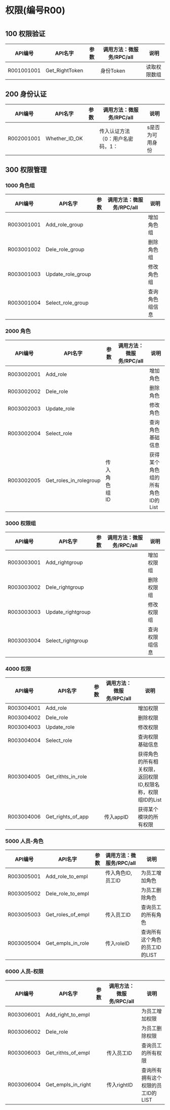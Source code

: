 # 权限(编号R00)

# 

## 100 权限验证

| API编号    | API名字        | 参数 | 调用方法：微服务/RPC/all | 说明         |
| ---------- | -------------- | ---- | ------------------------ | ------------ |
| R001001001 | Get_RightToken |      | 身份Token                | 读取权限数组 |

## 200 身份认证

| API编号    | API名字       | 参数 | 调用方法：微服务/RPC/all         | 说明            |
| ---------- | ------------- | ---- | -------------------------------- | --------------- |
| R002001001 | Whether_ID_OK |      | 传入认证方法（0：用户名密码，1： | s是否为可用身份 |

## 300 权限管理

### 1000 角色组

| API编号    | API名字           | 参数 | 调用方法：微服务/RPC/all | 说明           |
| ---------- | ----------------- | ---- | ------------------------ | -------------- |
| R003001001 | Add_role_group    |      |                          | 增加角色组     |
| R003001002 | Dele_role_group   |      |                          | 删除角色组     |
| R003001003 | Update_role_group |      |                          | 修改角色组     |
| R003001004 | Select_role_group |      |                          | 查询角色组信息 |

### 2000 角色

| API编号    | API名字                | 参数         | 调用方法：微服务/RPC/all | 说明                             |
| ---------- | ---------------------- | ------------ | ------------------------ | -------------------------------- |
| R003002001 | Add_role               |              |                          | 增加角色                         |
| R003002002 | Dele_role              |              |                          | 删除角色                         |
| R003002003 | Update_role            |              |                          | 修改角色                         |
| R003002004 | Select_role            |              |                          | 查询角色基础信息                 |
| R003002005 | Get_roles_in_rolegroup | 传入角色组ID |                          | 获得某个角色组的所有角色ID的List |

### 3000 权限组

| API编号    | API名字           | 参数 | 调用方法：微服务/RPC/all | 说明           |
| ---------- | ----------------- | ---- | ------------------------ | -------------- |
| R003003001 | Add_rightgroup    |      |                          | 增加权限组     |
| R003003002 | Dele_rightgroup   |      |                          | 删除权限组     |
| R003003003 | Update_rightgroup |      |                          | 修改权限组     |
| R003003004 | Select_rightgroup |      |                          | 查询权限组信息 |

### 4000 权限

| API编号    | API名字            | 参数 | 调用方法：微服务/RPC/all | 说明                                                        |
| ---------- | ------------------ | ---- | ------------------------ | ----------------------------------------------------------- |
| R003004001 | Add_role           |      |                          | 增加权限                                                    |
| R003004002 | Dele_role          |      |                          | 删除权限                                                    |
| R003004003 | Update_role        |      |                          | 修改权限                                                    |
| R003004004 | Select_role        |      |                          | 查询权限基础信息                                            |
| R003004005 | Get_rithts_in_role |      |                          | 获得角色的所有相关权限，返回权限ID,权限名称，权限组ID的List |
| R003004006 | Get_rights_of_app  |      | 传入appID                | 获得某个模块的所有权限                                      |

### 5000 人员-角色

| API编号    | API名字           | 参数 | 调用方法：微服务/RPC/all | 说明                           |
| ---------- | ----------------- | ---- | ------------------------ | ------------------------------ |
| R003005001 | Add_role_to_empl  |      | 传入角色ID,员工ID        | 为员工增加角色                 |
| R003005002 | Dele_role_to_empl |      |                          | 为员工删除角色                 |
| R003005003 | Get_roles_of_empl |      | 传入员工ID               | 查询员工的所有角色             |
| R003005004 | Get_empls_in_role |      | 传入roleID               | 查询所有这个角色的员工ID的LIST |

### 6000 人员-权限

| API编号    | API名字            | 参数 | 调用方法：微服务/RPC/all | 说明                               |
| ---------- | ------------------ | ---- | ------------------------ | ---------------------------------- |
| R003006001 | Add_right_to_empl  |      |                          | 为员工增加权限                     |
| R003006002 | Dele_role          |      |                          | 为员工删除权限                     |
| R003006003 | Get_rithts_of_empl |      | 传入员工ID               | 查询员工的所有权限                 |
| R003006004 | Get_empls_in_right |      | 传入rightID              | 查询所有拥有这个权限的员工ID的LIST |